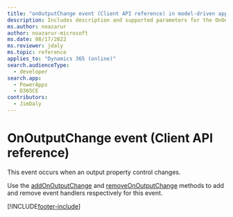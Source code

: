```yaml
---
title: "onOutputChange event (Client API reference) in model-driven apps| MicrosoftDocs"
description: Includes description and supported parameters for the OnOutputChange event.
ms.author: noazarur
author: noazarur-microsoft
ms.date: 08/17/2022
ms.reviewer: jdaly
ms.topic: reference
applies_to: "Dynamics 365 (online)"
search.audienceType: 
  - developer
search.app: 
  - PowerApps
  - D365CE
contributors:
  - JimDaly
---
```

# OnOutputChange event (Client API reference)

This event occurs when an output property control changes.

Use the [addOnOutputChange](../controls/addonoutputchange.md) and [removeOnOutputChange](../controls/removeonoutputchange.md) methods to add and remove event handlers respectively for this event.

[!INCLUDE[footer-include](../../../../../includes/footer-banner.md)]